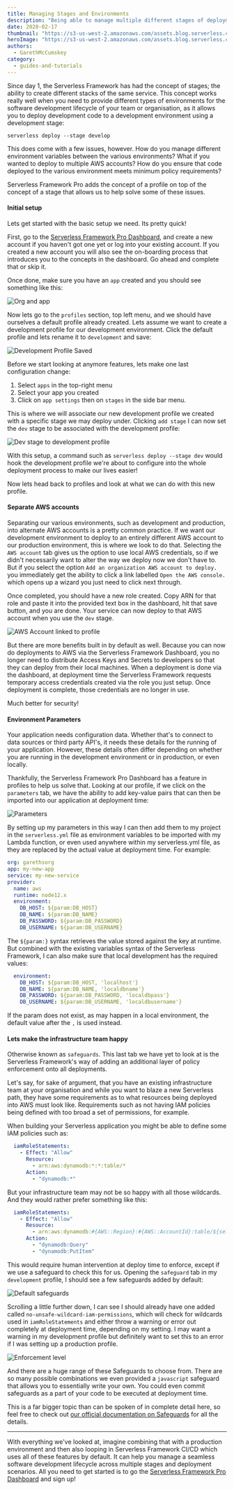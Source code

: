 ```yaml
---
title: Managing Stages and Environments
description: "Being able to manage multiple different stages of deployment within different environments is essential, and Serverless Framework Pro shows you how"
date: 2020-02-17
thumbnail: "https://s3-us-west-2.amazonaws.com/assets.blog.serverless.com/stages-and-environments/img-thumb-environment-stages.png"
heroImage: "https://s3-us-west-2.amazonaws.com/assets.blog.serverless.com/stages-and-environments/img-blog-environment-stages.png"
authors:
  - GarethMcCumskey
category:
  - guides-and-tutorials
---
```


Since day 1, the Serverless Framework has had the concept of stages; the ability to create different stacks of the same service. This concept works really well when you need to provide different types of environments for the software development lifecycle of your team or organisation, as it allows you to deploy development code to a development environment using a development stage:

`serverless deploy --stage develop`

This does come with a few issues, however. How do you manage different environment variables between the various environments? What if you wanted to deploy to multiple AWS accounts? How do you ensure that code deployed to the various environment meets minimum policy requirements?

Serverless Framework Pro adds the concept of a profile on top of the concept of a stage that allows us to help solve some of these issues.

#### Initial setup

Lets get started with the basic setup we need. Its pretty quick!

First, go to the [Serverless Framework Pro Dashboard](https://dashboard.serverless.com), and create a new account if you haven't got one yet or log into your existing account. If you created a new account you will also see the on-boarding process that introduces you to the concepts in the dashboard. Go ahead and complete that or skip it.

Once done, make sure you have an `app` created and you should see something like this:

![Org and app](https://s3-us-west-2.amazonaws.com/assets.blog.serverless.com/stages-and-environments/New-org-and-app.png)

Now lets go to the `profiles` section, top left menu, and we should have ourselves a default profile already created. Lets assume we want to create a development profile for our development environment. Click the default profile and lets rename it to `development` and save:

![Development Profile Saved](https://s3-us-west-2.amazonaws.com/assets.blog.serverless.com/stages-and-environments/Development-profile-edited.png)

Before we start looking at anymore features, lets make one last configuration change:
1. Select `apps` in the top-right menu
2. Select your app you created
3. Click on `app settings` then on `stages` in the side bar menu.

This is where we will associate our new development profile we created with a specific stage we may deploy under. Clicking `add stage` I can now set the `dev` stage to be associated with the development profile:

![Dev stage to development profile](https://s3-us-west-2.amazonaws.com/assets.blog.serverless.com/stages-and-environments/DevStageToDevelopmentProfile.png)

With this setup, a command such as `serverless deploy --stage dev` would hook the development profile we're about to configure into the whole deployment process to make our lives easier!

Now lets head back to profiles and look at what we can do with this new profile.

#### Separate AWS accounts

Separating our various environments, such as development and production, into alternate AWS accounts is a pretty common practice. If we want our development environment to deploy to an entirely different AWS account to our production environment, this is where we look to do that. Selecting the `AWS account` tab gives us the option to use local AWS credentials, so if we didn't necessarily want to alter the way we deploy now we don't have to. But if you select the option `Add an organization AWS account to deploy.` you immediately get the ability to click a link labelled `Open the AWS console.` which opens up a wizard you just need to click next through.

Once completed, you should have a new role created. Copy ARN for that role and paste it into the provided text box in the dashboard, hit that save button, and you are done. Your service can now deploy to that AWS account when you use the `dev` stage. 

![AWS Account linked to profile](https://s3-us-west-2.amazonaws.com/assets.blog.serverless.com/stages-and-environments/AWSAccountAddedToProfile.png)

But there are more benefits built in by default as well. Because you can now do deployments to AWS via the Serverless Framework Dashboard, you no longer need to distribute Access Keys and Secrets to developers so that they can deploy from their local machines. When a deployment is done via the dashboard, at deployment time the Serverless Framework requests temporary access credentials created via the role you just setup. Once deployment is complete, those credentials are no longer in use. 

Much better for security!

#### Environment Parameters

Your application needs configuration data. Whether that's to connect to data sources or third party API's, it needs these details for the running of your application. However, these details often differ depending on whether you are running in the development environment or in production, or even locally.

Thankfully, the Serverless Framework Pro Dashboard has a feature in profiles to help us solve that. Looking at our profile, if we click on the `parameters` tab, we have the ability to add key-value pairs that can then be imported into our application at deployment time:

![Parameters](https://s3-us-west-2.amazonaws.com/assets.blog.serverless.com/stages-and-environments/parameters.png)

By setting up my parameters in this way I can then add them to my project in the `serverless.yml` file as environment variables to be imported with my Lambda function, or even used anywhere within my serverless.yml file, as they are replaced by the actual value at deployment time. For example:

```yaml
org: garethsorg
app: my-new-app
service: my-new-service
provider:
  name: aws
  runtime: node12.x
  environment:    
    DB_HOST: ${param:DB_HOST}
    DB_NAME: ${param:DB_NAME}
    DB_PASSWORD: ${param:DB_PASSWORD}
    DB_USERNAME: ${param:DB_USERNAME}
```
 
The `${param:}` syntax retrieves the value stored against the key at runtime. But combined with the existing variables syntax of the Serverless Framework, I can also make sure that local development has the required values:

```yaml
  environment:    
    DB_HOST: ${param:DB_HOST, 'localhost'}
    DB_NAME: ${param:DB_NAME, 'localdbname'}
    DB_PASSWORD: ${param:DB_PASSWORD, 'localdbpass'}
    DB_USERNAME: ${param:DB_USERNAME, 'localdbusername'}
```

If the param does not exist, as may happen in a local environment, the default value after the `,` is used instead.

#### Lets make the infrastructure team happy

Otherwise known as `safeguards`. This last tab we have yet to look at is the Serverless Framework's way of adding an additional layer of policy enforcement onto all deployments. 

Let's say, for sake of argument, that you have an existing infrastructure team at your organisation and while you want to blaze a new Serverless path, they have some requirements as to what resources being deployed into AWS must look like. Requirements such as not having IAM policies being defined with too broad a set of permissions, for example. 

When building your Serverless application you might be able to define some IAM policies such as:

```yaml
  iamRoleStatements:
    - Effect: "Allow"
      Resource:
        - arn:aws:dynamodb:*:*:table/*
      Action:
        - "dynamodb:*"
```

But your infrastructure team may not be so happy with all those wildcards. And they would rather prefer something like this:

```yaml
  iamRoleStatements:
    - Effect: "Allow"
      Resource:
        - arn:aws:dynamodb:#{AWS::Region}:#{AWS::AccountId}:table/${self:custom.dynamodb.myTable}
      Action:
        - "dynamodb:Query"
        - "dynamodb:PutItem"
```

This would require human intervention at deploy time to enforce, except if we use a safeguard to check this for us. Opening the `safeguard` tab in my `development` profile, I should see a few safeguards added by default:

![Default safeguards](https://s3-us-west-2.amazonaws.com/assets.blog.serverless.com/stages-and-environments/DefaultSafeguards.png)

Scrolling a little further down, I can see I should already have one added called `no-unsafe-wildcard-iam-permissions`, which will check for wildcards used in `iamRoleStatements` and either throw a warning or error out completely at deployment time, depending on my setting. I may want a warning in my development profile but definitely want to set this to an error if I was setting up a production profile.

![Enforcement level](https://s3-us-west-2.amazonaws.com/assets.blog.serverless.com/stages-and-environments/EnforcementLevel.png)

And there are a huge range of these Safeguards to choose from. There are so many possible combinations we even provided a `javascript` safeguard that allows you to essentially write your own. You could even commit safeguards as a part of your code to be executed at deployment time. 

This is a far bigger topic than can be spoken of in complete detail here, so feel free to check out [our official documentation on Safeguards](https://serverless.com/framework/docs/dashboard/safeguards/) for all the details.

--------------------

With everything we've looked at, imagine combining that with a production environment and then also looping in Serverless Framework CI/CD which uses all of these features by default. It can help you manage a seamless software development lifecycle across multiple stages and deployment scenarios. All you need to get started is to go the [Serverless Framework Pro Dashboard](https://dashboard.serverless.com) and sign up!
